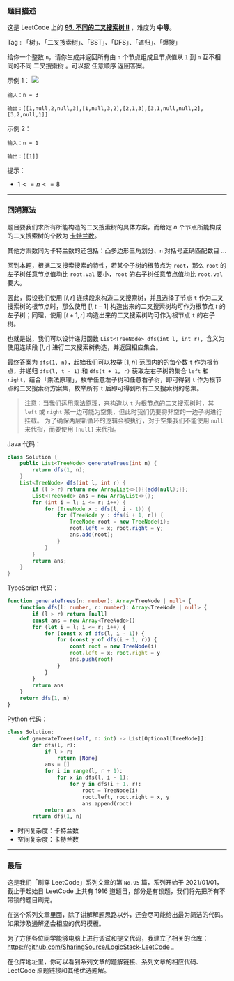 ### 题目描述

这是 LeetCode 上的 **[95. 不同的二叉搜索树 II](https://www.acoier.com/2022/12/09/95.%20%E4%B8%8D%E5%90%8C%E7%9A%84%E4%BA%8C%E5%8F%89%E6%90%9C%E7%B4%A2%E6%A0%91%20II%EF%BC%88%E4%B8%AD%E7%AD%89%EF%BC%89/)** ，难度为 **中等**。

Tag : 「树」、「二叉搜索树」、「BST」、「DFS」、「递归」、「爆搜」



给你一个整数 `n`，请你生成并返回所有由 `n` 个节点组成且节点值从 `1` 到 `n` 互不相同的不同 二叉搜索树 。可以按 任意顺序 返回答案。

示例 1：
![](https://assets.leetcode.com/uploads/2021/01/18/uniquebstn3.jpg)
```
输入：n = 3

输出：[[1,null,2,null,3],[1,null,3,2],[2,1,3],[3,1,null,null,2],[3,2,null,1]]
```
示例 2：
```
输入：n = 1

输出：[[1]]
```

提示：
* $1 <= n <= 8$

---

### 回溯算法

题目要我们求所有所能构造的二叉搜索树的具体方案，而给定 $n$ 个节点所能构成的二叉搜索树的个数为 [卡特兰数](https://baike.baidu.com/item/%E5%8D%A1%E7%89%B9%E5%85%B0%E6%95%B0)。

其他方案数同为卡特兰数的还包括：凸多边形三角划分、`n` 对括号正确匹配数目 ... 

回到本题，根据二叉搜索搜索的特性，若某个子树的根节点为 `root`，那么 `root` 的左子树任意节点值均比 `root.val` 要小，`root` 的右子树任意节点值均比 `root.val` 要大。

因此，假设我们使用 $[l, r]$ 连续段来构造二叉搜索树，并且选择了节点 `t` 作为二叉搜索树的根节点时，那么使用 $[l, t - 1]$ 构造出来的二叉搜索树均可作为根节点 $t$ 的左子树；同理，使用 $[t + 1, r]$ 构造出来的二叉搜索树均可作为根节点 `t` 的右子树。

也就是说，我们可以设计递归函数 `List<TreeNode> dfs(int l, int r)`，含义为使用连续段 $[l, r]$ 进行二叉搜索树构造，并返回相应集合。

最终答案为 `dfs(1, n)`，起始我们可以枚举 $[1, n]$ 范围内的的每个数 `t` 作为根节点，并递归 `dfs(l, t - 1)` 和 `dfs(t + 1, r)` 获取左右子树的集合 `left` 和 `right`，结合「乘法原理」，枚举任意左子树和任意右子树，即可得到 `t` 作为根节点的二叉搜索树方案集，枚举所有 `t` 后即可得到所有二叉搜索树的总集。

> 注意：当我们运用乘法原理，来构造以 `t` 为根节点的二叉搜索树时，其 `left` 或 `right` 某一边可能为空集，但此时我们仍要将非空的一边子树进行挂载。
> 为了确保两层新循环的逻辑会被执行，对于空集我们不能使用 `null` 来代指，而要使用 `[null]` 来代指。

Java 代码：
```Java 
class Solution {
    public List<TreeNode> generateTrees(int n) {
        return dfs(1, n);
    }
    List<TreeNode> dfs(int l, int r) {
        if (l > r) return new ArrayList<>(){{add(null);}};
        List<TreeNode> ans = new ArrayList<>();
        for (int i = l; i <= r; i++) {
            for (TreeNode x : dfs(l, i - 1)) {
                for (TreeNode y : dfs(i + 1, r)) {
                    TreeNode root = new TreeNode(i);
                    root.left = x; root.right = y;
                    ans.add(root);
                }
            }
        }
        return ans;
    }
}
```
TypeScript 代码：
```TypeScript
function generateTrees(n: number): Array<TreeNode | null> {
    function dfs(l: number, r: number): Array<TreeNode | null> {
        if (l > r) return [null]
        const ans = new Array<TreeNode>()
        for (let i = l; i <= r; i++) {
            for (const x of dfs(l, i - 1)) {
                for (const y of dfs(i + 1, r)) {
                    const root = new TreeNode(i)
                    root.left = x; root.right = y
                    ans.push(root)
                }
            }
        }
        return ans
    }
    return dfs(1, n)
}
```
Python 代码：
```Python []
class Solution:
    def generateTrees(self, n: int) -> List[Optional[TreeNode]]:
        def dfs(l, r):
            if l > r:
                return [None]
            ans = []
            for i in range(l, r + 1):
                for x in dfs(l, i - 1):
                    for y in dfs(i + 1, r):
                        root = TreeNode(i)
                        root.left, root.right = x, y
                        ans.append(root)
            return ans
        return dfs(1, n)
```
* 时间复杂度：卡特兰数
* 空间复杂度：卡特兰数

---

### 最后

这是我们「刷穿 LeetCode」系列文章的第 `No.95` 篇，系列开始于 2021/01/01，截止于起始日 LeetCode 上共有 1916 道题目，部分是有锁题，我们将先把所有不带锁的题目刷完。

在这个系列文章里面，除了讲解解题思路以外，还会尽可能给出最为简洁的代码。如果涉及通解还会相应的代码模板。

为了方便各位同学能够电脑上进行调试和提交代码，我建立了相关的仓库：https://github.com/SharingSource/LogicStack-LeetCode 。

在仓库地址里，你可以看到系列文章的题解链接、系列文章的相应代码、LeetCode 原题链接和其他优选题解。

